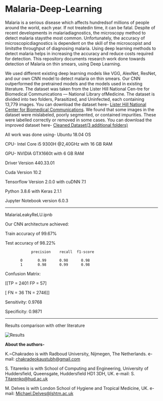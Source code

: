 # Malaria-Deep-Learning

Malaria is a serious disease which affects hundredsof millions of people around the world, each year. If not treatedin time, it can be fatal. Despite of recent developments in malariadiagnostics,   the   microscopy   method   to   detect   malaria   staysthe  most  common.  Unfortunately,  the  accuracy  of  microscopicdiagnostics is dependent on the skill of the microscopist and limitsthe  throughput  of  diagnosing  malaria. Using deep learning methods to detect malaria helps in increasing the accuracy and reduce costs required for detection. This repository documents research work done towards detection of Malaria on thin smears, using Deep Learning.

We used different existing deep learning models like VGG, AlexNet, ResNet, and our own CNN model to detect malaria on thin smears. Our CNN outperformed the pretrained models and the models used in existing literature. The  dataset  was  taken  from  the  Lister  Hill  National  Cen-tre  for  Biomedical  Communications  —  National  Library  ofMedicine. The dataset is divided into two folders, Parasitized, and  Uninfected,  each  containing 13,779 images. You can download the dataset here- [Lister Hill National Center for Biomedical Communications](https://lhncbc.nlm.nih.gov/publication/pub9932). We found that some images in the dataset were mislabeled,  poorly  segmented,  or contained impurities. These were labelled correctly or removed in some cases. You can download the improved dataset here- [Cleaned Dataset(3 additional folders)](https://drive.google.com/drive/folders/1GeQap_A5rc29NnBTAewe52pb0JpmLyVJ?usp=sharing)

All work was done using-
Ubuntu 18.04 OS

CPU- Intel Core i5 9300H @2,40GHz with 16 GB RAM

GPU- NVIDIA GTX1660t with 6 GB RAM

Driver Version 440.33.01

Cuda Version 10.2

Tensorflow Version 2.0.0 with cuDNN 7.1

Python 3.8.6 with Keras 2.1.1

Jupyter Notebook version 6.0.3

----------------------------------------------------------------------------------------------------------------------------
MalariaLeakyReLU.ipnb


Our CNN architecture achieved: 

Train accuracy of 99.67%

Test accuracy of 98.22%

                precision    recall  f1-score   

           0       0.99      0.98      0.98      
           1       0.98      0.99      0.98     
           


Confusion Matrix: 

  [[TP = 2401   FP = 57]
  
 [ FN = 36 TN = 2746]]
 
Sensitivity: 0.9768 

Specificity: 0.9871 

----------------------------------------------------------------------------------------------------------------------------------
Results comparison with other literature

![Results](../master/PLOTS/Table_Results.png)




**About the authors-**

K.~Chakradeo is with Radboud University, Nijmegen, The Netherlands. e-mail: chakradeokaustubh@gmail.com

S. Titarenko is with School of Computing and Engineering, University of Huddersfield, Queensgate, Huddersfield HD1 3DH, UK. e-mail: S. Titarenko@hud.ac.uk 

M. Delves is with London School of Hygiene and Tropical Medicine, UK. e-mail: Michael.Delves@lshtm.ac.uk
